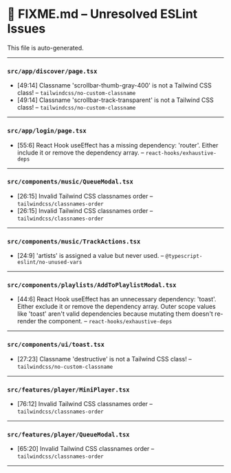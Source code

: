 # 🚧 FIXME.md – Unresolved ESLint Issues

This file is auto-generated.

---
### `src/app/discover/page.tsx`
- [49:14] Classname 'scrollbar-thumb-gray-400' is not a Tailwind CSS class! – `tailwindcss/no-custom-classname`
- [49:14] Classname 'scrollbar-track-transparent' is not a Tailwind CSS class! – `tailwindcss/no-custom-classname`

---
### `src/app/login/page.tsx`
- [55:6] React Hook useEffect has a missing dependency: 'router'. Either include it or remove the dependency array. – `react-hooks/exhaustive-deps`

---
### `src/components/music/QueueModal.tsx`
- [26:15] Invalid Tailwind CSS classnames order – `tailwindcss/classnames-order`
- [26:15] Invalid Tailwind CSS classnames order – `tailwindcss/classnames-order`

---
### `src/components/music/TrackActions.tsx`
- [24:9] 'artists' is assigned a value but never used. – `@typescript-eslint/no-unused-vars`

---
### `src/components/playlists/AddToPlaylistModal.tsx`
- [44:6] React Hook useEffect has an unnecessary dependency: 'toast'. Either exclude it or remove the dependency array. Outer scope values like 'toast' aren't valid dependencies because mutating them doesn't re-render the component. – `react-hooks/exhaustive-deps`

---
### `src/components/ui/toast.tsx`
- [27:23] Classname 'destructive' is not a Tailwind CSS class! – `tailwindcss/no-custom-classname`

---
### `src/features/player/MiniPlayer.tsx`
- [76:12] Invalid Tailwind CSS classnames order – `tailwindcss/classnames-order`

---
### `src/features/player/QueueModal.tsx`
- [65:20] Invalid Tailwind CSS classnames order – `tailwindcss/classnames-order`

---
